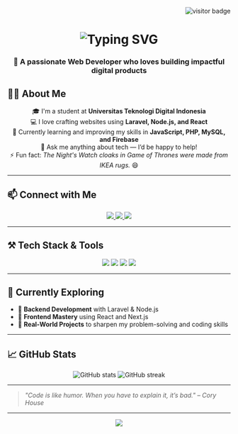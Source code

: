 <!-- Visitor Counter -->
<p align="right">
  <img src="https://visitor-badge.laobi.icu/badge?page_id=salesp07.salesp07" alt="visitor badge" />
</p>

<!-- Typing Effect Title -->
<h1 align="center">
  <img src="https://readme-typing-svg.herokuapp.com/?font=Righteous&size=35&center=true&vCenter=true&width=500&height=70&duration=4000&lines=Hi+There,+I'm+Wildan!+👋;Web+Developer+from+Indonesia;Tech+Enthusiast+%26+Lifelong+Learner" alt="Typing SVG" />
</h1>

<h3 align="center">🚀 A passionate Web Developer who loves building impactful digital products</h3>



 ## 🙋‍♂️ About Me

<div align="center">

🎓 I'm a student at **Universitas Teknologi Digital Indonesia**  
💻 I love crafting websites using **Laravel, Node.js, and React**  
🌱 Currently learning and improving my skills in **JavaScript, PHP, MySQL, and Firebase**  
💬 Ask me anything about tech — I’d be happy to help!  
⚡ Fun fact: *The Night's Watch cloaks in Game of Thrones were made from IKEA rugs.* 😄

</div>

---

## 📫 Connect with Me

<div align="center">
  <a href="mailto:wildanwigenta52@gmail.com">
    <img src="https://img.shields.io/badge/Gmail-D14836?style=for-the-badge&logo=gmail&logoColor=white" />
  </a>
  <a href="https://linkedin.com/in/wildan-wigenta-28a853274/" target="_blank">
    <img src="https://img.shields.io/badge/LinkedIn-0A66C2?style=for-the-badge&logo=linkedin&logoColor=white" />
  </a>
  <a href="#" target="_blank">
    <img src="https://img.shields.io/badge/Portfolio-FF5722?style=for-the-badge&logo=aboutdotme&logoColor=white" />
  </a>
</div>

---

## ⚒️ Tech Stack & Tools

<div align="center">
  <img src="https://skillicons.dev/icons?i=html,css,js,ts,php,python,c,java,r" />
  <img src="https://skillicons.dev/icons?i=mysql,mongodb,firebase,laravel,nodejs,express" />
  <img src="https://skillicons.dev/icons?i=react,nextjs,tailwind,bootstrap" />
  <img src="https://skillicons.dev/icons?i=git,github,vscode,figma" />
</div>

---

## 🌱 Currently Exploring

- 🔧 **Backend Development** with Laravel & Node.js
- 🎨 **Frontend Mastery** using React and Next.js
- 📂 **Real-World Projects** to sharpen my problem-solving and coding skills

---

## 📈 GitHub Stats 

<div align="center">
  <img src="https://github-readme-stats.vercel.app/api?username=wildanwigenta&show_icons=true&theme=radical" alt="GitHub stats" />
  <img src="https://github-readme-streak-stats.herokuapp.com/?user=wildanwigenta&theme=radical" alt="GitHub streak" />
</div>

---

> _"Code is like humor. When you have to explain it, it’s bad." – Cory House_

---

<p align="center">
  <img src="https://capsule-render.vercel.app/api?type=waving&color=0:00C9FF,100:92FE9D&height=120&section=footer" />
</p>
